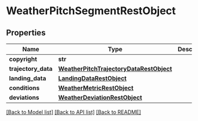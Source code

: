 # WeatherPitchSegmentRestObject

## Properties
Name | Type | Description | Notes
------------ | ------------- | ------------- | -------------
**copyright** | **str** |  | [optional] 
**trajectory_data** | [**WeatherPitchTrajectoryDataRestObject**](WeatherPitchTrajectoryDataRestObject.md) |  | [optional] 
**landing_data** | [**LandingDataRestObject**](LandingDataRestObject.md) |  | [optional] 
**conditions** | [**WeatherMetricRestObject**](WeatherMetricRestObject.md) |  | [optional] 
**deviations** | [**WeatherDeviationRestObject**](WeatherDeviationRestObject.md) |  | [optional] 

[[Back to Model list]](../README.md#documentation-for-models) [[Back to API list]](../README.md#documentation-for-api-endpoints) [[Back to README]](../README.md)

